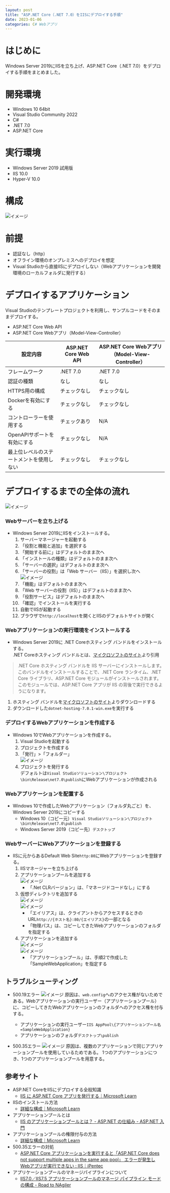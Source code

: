 ```yaml
---
layout: post
title: "ASP.NET Core（.NET 7.0）をIISにデプロイする手順"
date: 2023-01-06
categories: C# Webアプリ
---
```

# はじめに
Windows Server 2019にIISを立ち上げ、ASP.NET Core（.NET 7.0）をデプロイする手順をまとめました。

# 開発環境
+ Windows 10 64bit
+ Visual Studio Community 2022
+ C#
+ .NET 7.0
+ ASP.NET Core

# 実行環境
+ Windows Server 2019 試用版
+ IIS 10.0
+ Hyper-V 10.0

# 構成
![イメージ](/blog/assets/img/デプロイ構成図.png)

# 前提
+ 認証なし（http）
+ オフライン環境のオンプレミスへのデプロイを想定
+ Visual Studioから直接IISにデプロイしない（Webアプリケーションを開発環境のローカルフォルダに発行する）

# デプロイするアプリケーション
Visual Studioのテンプレートプロジェクトを利用し、サンプルコードをそのままデプロイする。
+ ASP.NET Core Web API
+ ASP.NET Core Webアプリ（Model-View-Controller）

| 設定内容 | ASP.NET Core Web API | ASP.NET Core Webアプリ（Model-View-Controller） |
| --- | --- | --- |
| フレームワーク | .NET 7.0 | .NET 7.0 |
| 認証の種類 | なし | なし |
| HTTPS用の構成 | チェックなし | チェックなし |
| Dockerを有効にする | チェックなし | チェックなし |
| コントローラーを使用する | チェックあり | N/A |
| OpenAPIサポートを有効にする | チェックなし | N/A |
| 最上位レベルのステートメントを使用しない | チェックなし | チェックなし |

# デプロイするまでの全体の流れ
![イメージ](/blog/assets/img/デプロイするまでの全体の流れ.png)

### Webサーバーを立ち上げる
+ Windows Server 2019にIISをインストールする。
  1. サーバーマネージャーを起動する
  1. 「役割と機能と追加」を選択する
  1. 「開始する前に」はデフォルトのまま次へ
  1. 「インストールの種類」はデフォルトのまま次へ
  1. 「サーバーの選択」はデフォルトのまま次へ
  1. 「サーバーの役割」は「Web サーバー（IIS）」を選択し次へ
    <br>![イメージ](/blog/assets/img/Webサーバー.png)
  1. 「機能」はデフォルトのまま次へ
  1. 「Web サーバーの役割（IIS）」はデフォルトのまま次へ
  1. 「役割サービス」はデフォルトのまま次へ
  1. 「確認」でインストールを実行する
  1. 自動でIISが起動する
  1. ブラウザで`http://localhost`を開くとIISのデフォルトサイトが開く

### Webアプリケーションの実行環境をインストールする
+ Windows Server 2019に .NET Coreホスティング バンドルをインストールする。
<br>.NET Coreホスティング バンドルとは、[マイクロソフトのサイト](https://learn.microsoft.com/ja-jp/aspnet/core/tutorials/publish-to-iis?view=aspnetcore-7.0&tabs=visual-studio)より引用
> .NET Core ホスティング バンドルを IIS サーバーにインストールします。 このバンドルをインストールすることで、.NET Core ランタイム、.NET Core ライブラリ、ASP.NET Core モジュールがインストールされます。 このモジュールでは、ASP.NET Core アプリが IIS の背後で実行できるようになります。

  1. ホスティング バンドルを[マイクロソフトのサイト](https://dotnet.microsoft.com/en-us/download/dotnet/thank-you/runtime-aspnetcore-7.0.1-windows-hosting-bundle-installer)よりダウンロードする
  1. ダウンロードした`dotnet-hosting-7.0.1-win.exe`を実行する

### デプロイするWebアプリケーションを作成する
+ Windows 10でWebアプリケーションを作成する。
  1. Visual Studioを起動する
  1. プロジェクトを作成する
  1. 「発行」>「フォルダー」
    <br>![イメージ](/blog/assets/img/プロジェクト発行.png)
  1. プロジェクトを発行する
    <br>デフォルトは`Visual Studioソリューション\プロジェクト\bin\Release\net7.0\publish`にWebアプリケーションが作成される

### Webアプリケーションを配置する
+ Windows 10で作成したWebアプリケーション（フォルダ丸ごと）を、Windows Server 2019にコピーする
  + Windows 10（コピー元）`Visual Studioソリューション\プロジェクト\bin\Release\net7.0\publish`
  + Windows Server 2019（コピー先）`デスクトップ`

### WebサーバーにWebアプリケーションを登録する
+ IISに元からあるDefault Web Site`http:80`にWebアプリケーションを登録する。
  1. IISマネージャーを立ち上げる
  1. アプリケーションプールを追加する
    <br>![イメージ](/blog/assets/img/アプリケーションプールの追加_asp_net_core.png)
     + 「.Net CLRバージョン」は、「マネージドコードなし」にする
  1. 仮想ディレクトリを追加する
    <br>![イメージ](/blog/assets/img/仮想ディレクトリの追加.png)
    <br>![イメージ](/blog/assets/img/仮想ディレクトリの設定_asp_net_core.png)
     + 「エイリアス」は、クライアントからアクセスするときのURL`http://{ホスト名}:80/{エイリアス}`の一部となる
     + 「物理パス」は、コピーしてきたWebアプリケーションのフォルダを指定する
  1. アプリケーションを追加する
    <br>![イメージ](/blog/assets/img/アプリケーションへの変換.png)
    <br>![イメージ](/blog/assets/img/アプリケーションの追加_asp_net_core.png)
     + 「アプリケーションプール」は、手順2で作成した「SampleWebApplication」を指定する

## トラブルシューティング
+ 500.19エラー
![イメージ](/blog/assets/img/トラブルシューティング_HTTPエラー500.19_asp_net_core.png)
原因は、`web.config`へのアクセス権がないためである。Webアプリケーションの実行ユーザー（アプリケーションプール）に、コピーしてきたWebアプリケーションのフォルダへのアクセス権を付与する。
  + アプリケーションの実行ユーザー`IIS AppPool\{アプリケーションプール名=SampleWebApplication}`
  + アプリケーションのフォルダ`デスクトップ\publish`

+ 500.35エラー
![イメージ](/blog/assets/img/トラブルシューティング_HTTPエラー500.35.png)
原因は、複数のアプリケーションで同じアプリケーションプールを使用しているためである。
1つのアプリケーションにつき、1つのアプリケーションプールを用意する。

## 参考サイト
+ ASP.NET CoreをIISにデプロイする全般知識
  + [IIS に ASP.NET Core アプリを発行する｜Microsoft Learn](https://learn.microsoft.com/ja-jp/aspnet/core/tutorials/publish-to-iis?view=aspnetcore-7.0&tabs=visual-studio)
+ IISのインストール方法
  + [詳細な構成｜Microsoft Learn](https://learn.microsoft.com/ja-jp/aspnet/core/host-and-deploy/iis/advanced?view=aspnetcore-7.0#iis-configuration) 
+ アプリケーションプールとは
  + [IIS のアプリケーションプールとは？ - ASP.NET の仕組み - ASP.NET 入門](https://aspnet.keicode.com/aspnet/aspnet-apppool.php) 
+ アプリケーションプールの権限付与の方法
  + [詳細な構成｜Microsoft Learn](https://learn.microsoft.com/ja-jp/aspnet/core/host-and-deploy/iis/advanced?view=aspnetcore-7.0#application-pool-identity)
+ 500.35エラーの対処
  + [ASP.NET Core アプリケーションを実行すると「ASP.NET Core does not support multiple apps in the same app pool」 エラーが発生しWebアプリが実行できない : IIS｜iPentec](https://www.ipentec.com/document/asp-net-core-error-500-35-asp-net-core-does-not-support-multiple-apps-in-the-same-app-pool)
+ アプリケーションプールのマネージパイプラインについて
  + [ IIS7.0／IIS7.5 アプリケーションプールのマネージ パイプライン モードの構成 - Road to NAgiler](https://kumat.hatenadiary.org/entry/20101123/p1)
